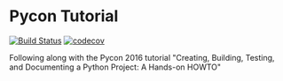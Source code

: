 # Pycon Tutorial


[![Build Status](https://drone.io/github.com/jdcorless/pycon-tutorial-jdcorless/status.png)](https://drone.io/github.com/jdcorless/pycon-tutorial-jdcorless/latest)
[![codecov](https://codecov.io/gh/jdcorless/pycon-tutorial-jdcorless/branch/master/graph/badge.svg)](https://codecov.io/gh/jdcorless/pycon-tutorial-jdcorless)

Following along with the Pycon 2016 tutorial "Creating, Building, Testing, and Documenting a Python Project: A Hands-on HOWTO"
